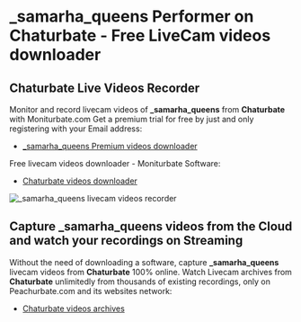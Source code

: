 # _samarha_queens Performer on Chaturbate - Free LiveCam videos downloader

## Chaturbate Live Videos Recorder

Monitor and record livecam videos of **_samarha_queens** from **Chaturbate** with Moniturbate.com
Get a premium trial for free by just and only registering with your Email address:
* [_samarha_queens Premium videos downloader](https://moniturbate.com/request-demo-licence-key.html)

Free livecam videos downloader - Moniturbate Software:
* [Chaturbate videos downloader](https://moniturbate.com/moniturbate-download-software.html)

![_samarha_queens livecam videos recorder](https://peachurnet.com/templates/moniturbate-software.png)


## Capture _samarha_queens videos from the Cloud and watch your recordings on Streaming

Without the need of downloading a software, capture **_samarha_queens** livecam videos from **Chaturbate** 100% online.
Watch Livecam archives from **Chaturbate** unlimitedly from thousands of existing recordings, only on Peachurbate.com and its websites network:
* [Chaturbate videos archives](https://peachurnet.com/)